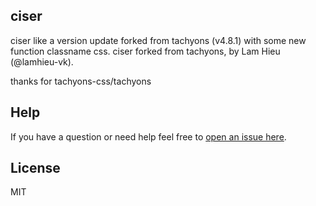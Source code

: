 ## ciser

ciser like a version update forked from tachyons (v4.8.1) with some new function classname css.
ciser forked from tachyons, by Lam Hieu (@lamhieu-vk).

thanks for tachyons-css/tachyons

## Help

If you have a question or need help feel free to [open an issue here](https://github.com/lamieu-vk/ciser/issues/new).

## License

MIT
